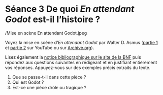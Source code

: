 # Séance 3 De quoi *En attendant Godot* est-il l’histoire ?

/Mise en scène En attendant Godot.jpeg

Voyez la mise en scène d’*En attendant Godot* par Walter D. Asmus ([partie 1](https://youtu.be/dPuX_3LN1A8) et [partie 2](https://youtu.be/QEiwIaRdlWc) sur YouTube ou sur [Archive.org](https://archive.org/details/SamuelBeckett_En-attendant-Godot)). 

Lisez également la [notice bibliographique sur le site de la BNF](https://catalogue.bnf.fr/ark:/12148/cb38192837j) puis répondez aux questions suivantes en rédigeant et en justifiant entièrement vos réponses. Appuyez-vous sur des exemples précis extraits du texte.
1. Que se passe-t-il dans cette pièce ?
2. Qui est Godot ?
3. Est-ce une pièce drôle ou tragique ?